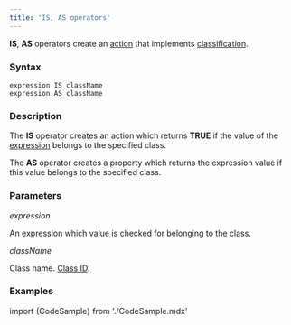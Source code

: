 ```yaml
---
title: 'IS, AS operators'
---
```


**IS**, **AS** operators create an [action](Properties.md) that implements [classification](Classification_IS_AS_.md).

### Syntax

    expression IS className
    expression AS className

### Description

The **IS** operator creates an action which returns **TRUE** if the value of the [expression](Expression.md) belongs to the specified class.

The **AS** operator creates a property which returns the expression value if this value belongs to the specified class.

### Parameters

*expression*

An expression which value is checked for belonging to the class.

*className*

Class name. [Class ID](IDs.md#classid-broken).

### Examples 


import {CodeSample} from './CodeSample.mdx'

<CodeSample url="https://documentation.lsfusion.org/sample?file=OperatorPropertySample&block=isas"/>

